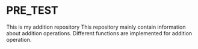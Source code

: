 # PRE_TEST
This is my addition repository
This repository mainly contain information about addition operations.
Different functions are implemented for addition operation.

